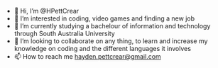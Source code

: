 - 👋 Hi, I’m @HPettCrear
- 👀 I’m interested in coding, video games and finding a new job 
- 🌱 I’m currently studying a bachelour of information and technology through South Australia University 
- 💞️ I’m looking to collaborate on any thing, to learn and increase my knowledge on coding and the different languages it involves 
- 📫 How to reach me hayden.pettcrear@gmail.com

<!---
HPettCrear/HPettCrear is a ✨ special ✨ repository because its `README.md` (this file) appears on your GitHub profile.
You can click the Preview link to take a look at your changes.
--->
